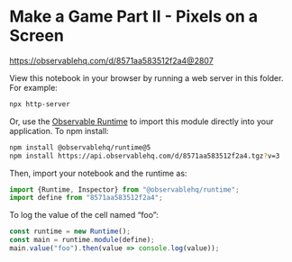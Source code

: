 # Make a Game Part II - Pixels on a Screen

https://observablehq.com/d/8571aa583512f2a4@2807

View this notebook in your browser by running a web server in this folder. For
example:

~~~sh
npx http-server
~~~

Or, use the [Observable Runtime](https://github.com/observablehq/runtime) to
import this module directly into your application. To npm install:

~~~sh
npm install @observablehq/runtime@5
npm install https://api.observablehq.com/d/8571aa583512f2a4.tgz?v=3
~~~

Then, import your notebook and the runtime as:

~~~js
import {Runtime, Inspector} from "@observablehq/runtime";
import define from "8571aa583512f2a4";
~~~

To log the value of the cell named “foo”:

~~~js
const runtime = new Runtime();
const main = runtime.module(define);
main.value("foo").then(value => console.log(value));
~~~

